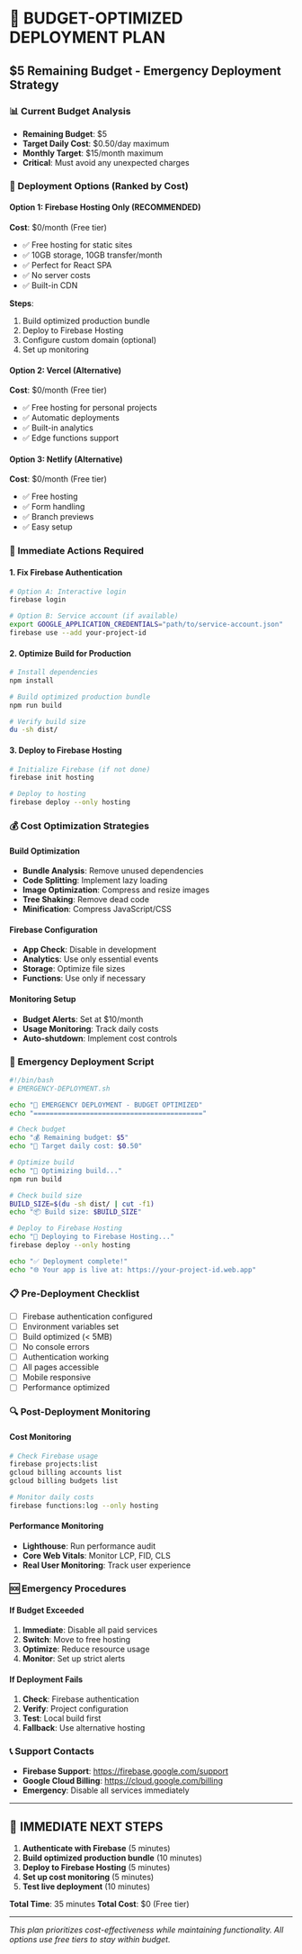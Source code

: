 # 🚨 BUDGET-OPTIMIZED DEPLOYMENT PLAN
## $5 Remaining Budget - Emergency Deployment Strategy

### 📊 Current Budget Analysis
- **Remaining Budget**: $5
- **Target Daily Cost**: $0.50/day maximum
- **Monthly Target**: $15/month maximum
- **Critical**: Must avoid any unexpected charges

### 🎯 Deployment Options (Ranked by Cost)

#### Option 1: Firebase Hosting Only (RECOMMENDED)
**Cost**: $0/month (Free tier)
- ✅ Free hosting for static sites
- ✅ 10GB storage, 10GB transfer/month
- ✅ Perfect for React SPA
- ✅ No server costs
- ✅ Built-in CDN

**Steps**:
1. Build optimized production bundle
2. Deploy to Firebase Hosting
3. Configure custom domain (optional)
4. Set up monitoring

#### Option 2: Vercel (Alternative)
**Cost**: $0/month (Free tier)
- ✅ Free hosting for personal projects
- ✅ Automatic deployments
- ✅ Built-in analytics
- ✅ Edge functions support

#### Option 3: Netlify (Alternative)
**Cost**: $0/month (Free tier)
- ✅ Free hosting
- ✅ Form handling
- ✅ Branch previews
- ✅ Easy setup

### 🔧 Immediate Actions Required

#### 1. Fix Firebase Authentication
```bash
# Option A: Interactive login
firebase login

# Option B: Service account (if available)
export GOOGLE_APPLICATION_CREDENTIALS="path/to/service-account.json"
firebase use --add your-project-id
```

#### 2. Optimize Build for Production
```bash
# Install dependencies
npm install

# Build optimized production bundle
npm run build

# Verify build size
du -sh dist/
```

#### 3. Deploy to Firebase Hosting
```bash
# Initialize Firebase (if not done)
firebase init hosting

# Deploy to hosting
firebase deploy --only hosting
```

### 💰 Cost Optimization Strategies

#### Build Optimization
- **Bundle Analysis**: Remove unused dependencies
- **Code Splitting**: Implement lazy loading
- **Image Optimization**: Compress and resize images
- **Tree Shaking**: Remove dead code
- **Minification**: Compress JavaScript/CSS

#### Firebase Configuration
- **App Check**: Disable in development
- **Analytics**: Use only essential events
- **Storage**: Optimize file sizes
- **Functions**: Use only if necessary

#### Monitoring Setup
- **Budget Alerts**: Set at $10/month
- **Usage Monitoring**: Track daily costs
- **Auto-shutdown**: Implement cost controls

### 🚀 Emergency Deployment Script

```bash
#!/bin/bash
# EMERGENCY-DEPLOYMENT.sh

echo "🚨 EMERGENCY DEPLOYMENT - BUDGET OPTIMIZED"
echo "=========================================="

# Check budget
echo "💰 Remaining budget: $5"
echo "🎯 Target daily cost: $0.50"

# Optimize build
echo "🔧 Optimizing build..."
npm run build

# Check build size
BUILD_SIZE=$(du -sh dist/ | cut -f1)
echo "📦 Build size: $BUILD_SIZE"

# Deploy to Firebase Hosting
echo "🚀 Deploying to Firebase Hosting..."
firebase deploy --only hosting

echo "✅ Deployment complete!"
echo "🌐 Your app is live at: https://your-project-id.web.app"
```

### 📋 Pre-Deployment Checklist

- [ ] Firebase authentication configured
- [ ] Environment variables set
- [ ] Build optimized (< 5MB)
- [ ] No console errors
- [ ] Authentication working
- [ ] All pages accessible
- [ ] Mobile responsive
- [ ] Performance optimized

### 🔍 Post-Deployment Monitoring

#### Cost Monitoring
```bash
# Check Firebase usage
firebase projects:list
gcloud billing accounts list
gcloud billing budgets list

# Monitor daily costs
firebase functions:log --only hosting
```

#### Performance Monitoring
- **Lighthouse**: Run performance audit
- **Core Web Vitals**: Monitor LCP, FID, CLS
- **Real User Monitoring**: Track user experience

### 🆘 Emergency Procedures

#### If Budget Exceeded
1. **Immediate**: Disable all paid services
2. **Switch**: Move to free hosting
3. **Optimize**: Reduce resource usage
4. **Monitor**: Set up strict alerts

#### If Deployment Fails
1. **Check**: Firebase authentication
2. **Verify**: Project configuration
3. **Test**: Local build first
4. **Fallback**: Use alternative hosting

### 📞 Support Contacts

- **Firebase Support**: https://firebase.google.com/support
- **Google Cloud Billing**: https://cloud.google.com/billing
- **Emergency**: Disable all services immediately

---

## 🎯 IMMEDIATE NEXT STEPS

1. **Authenticate with Firebase** (5 minutes)
2. **Build optimized production bundle** (10 minutes)
3. **Deploy to Firebase Hosting** (5 minutes)
4. **Set up cost monitoring** (5 minutes)
5. **Test live deployment** (10 minutes)

**Total Time**: 35 minutes
**Total Cost**: $0 (Free tier)

---

*This plan prioritizes cost-effectiveness while maintaining functionality. All options use free tiers to stay within budget.*